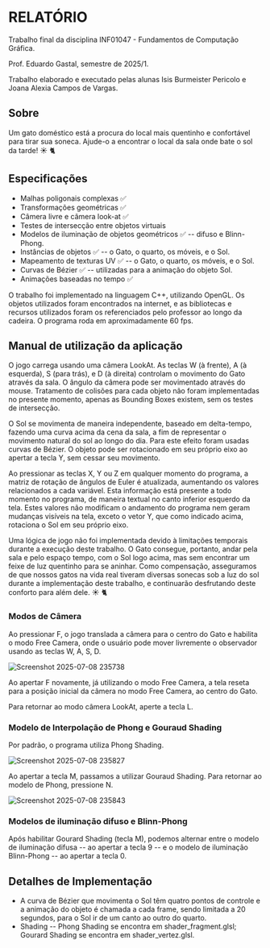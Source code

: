 # RELATÓRIO

Trabalho final da disciplina INF01047 - Fundamentos de Computação Gráfica.

Prof. Eduardo Gastal, semestre de 2025/1.

Trabalho elaborado e executado pelas alunas Isis Burmeister Pericolo e Joana Alexia Campos de Vargas.

## Sobre
Um gato doméstico está a procura do local mais quentinho e confortável para tirar sua soneca. Ajude-o a encontrar o local da sala onde bate o sol da tarde! ☀️ 🐈

## Especificações
  - Malhas poligonais complexas ✅ 
  - Transformações geométricas ✅ 
  - Câmera livre e câmera look-at ✅ 
  - Testes de intersecção entre objetos virtuais 
  - Modelos de iluminação de objetos geométricos ✅ -- difuso e Blinn-Phong.
  - Instâncias de objetos ✅ -- o Gato, o quarto, os móveis, e o Sol.
  - Mapeamento de texturas UV ✅ -- o Gato, o quarto, os móveis, e o Sol.
  - Curvas de Bézier ✅ -- utilizadas para a animação do objeto Sol.
  - Animações baseadas no tempo ✅

O trabalho foi implementado na linguagem C++, utilizando OpenGL. Os objetos utilizados foram encontrados na internet, e as bibliotecas e recursos utilizados foram os referenciados pelo professor ao longo da cadeira.
O programa roda em aproximadamente 60 fps.

## Manual de utilização da aplicação

O jogo carrega usando uma câmera LookAt. As teclas W (à frente), A (à esquerda), S (para trás), e D (à direita) controlam o movimento do Gato através da sala. O ângulo da câmera pode ser movimentado através do mouse.
Tratamento de colisões para cada objeto não foram implementadas no presente momento, apenas as Bounding Boxes existem, sem os testes de intersecção.

O Sol se movimenta de maneira independente, baseado em delta-tempo, fazendo uma curva acima da cena da sala, a fim de representar o movimento natural do sol ao longo do dia. Para este efeito foram usadas curvas de Bézier.
O objeto pode ser rotacionado em seu próprio eixo ao apertar a tecla Y, sem cessar seu movimento.

Ao pressionar as teclas X, Y ou Z em qualquer momento do programa, a matriz de rotação de ângulos de Euler é atualizada, aumentando os valores relacionados a cada variável. 
Esta informação está presente a todo momento no programa, de maneira textual no canto inferior esquerdo da tela.
Estes valores não modificam o andamento do programa nem geram mudanças visíveis na tela, exceto o vetor Y, que como indicado acima, rotaciona o Sol em seu próprio eixo.

Uma lógica de jogo não foi implementada devido à limitações temporais durante a execução deste trabalho. O Gato consegue, portanto, andar pela sala e pelo espaço tempo, com o Sol logo acima, mas sem encontrar um feixe de luz quentinho para se aninhar.
Como compensação, asseguramos de que nossos gatos na vida real tiveram diversas sonecas sob a luz do sol durante a implementação deste trabalho, e continuarão desfrutando deste conforto para além dele. ☀️ 🐈

### Modos de Câmera
Ao pressionar F, o jogo translada a câmera para o centro do Gato e habilita o modo Free Camera, onde o usuário pode
mover livremente o observador usando as teclas W, A, S, D.

![Screenshot 2025-07-08 235738](https://github.com/user-attachments/assets/0c9dc7c6-a2c4-42fd-b19c-da2ddb2ad470)

Ao apertar F novamente, já utilizando o modo Free Camera, a tela reseta para a posição inicial da câmera no modo Free Camera, ao centro do Gato.

Para retornar ao modo câmera LookAt, aperte a tecla L.

### Modelo de Interpolação de Phong e Gouraud Shading 
Por padrão, o programa utiliza Phong Shading. 

![Screenshot 2025-07-08 235827](https://github.com/user-attachments/assets/5205fbb3-e738-4278-a745-026b74b0c851)

Ao apertar a tecla M, passamos a utilizar Gouraud Shading. Para retornar ao modelo de Phong, pressione N.

![Screenshot 2025-07-08 235843](https://github.com/user-attachments/assets/09cfc253-8830-4028-9658-3fbe2b47c8b9)

### Modelos de iluminação difuso e Blinn-Phong
Após habilitar Gourard Shading (tecla M), podemos alternar entre o modelo de iluminação difusa -- ao apertar a tecla 9 -- e o modelo de iluminação Blinn-Phong -- ao apertar a tecla 0.

## Detalhes de Implementação
- A curva de Bézier que movimenta o Sol têm quatro pontos de controle e a animação do objeto é chamada a cada frame, sendo limitada a 20 segundos, para o Sol ir de um canto ao outro do quarto.
- Shading -- Phong Shading se encontra em shader_fragment.glsl; Gourard Shading se encontra em shader_vertez.glsl.

